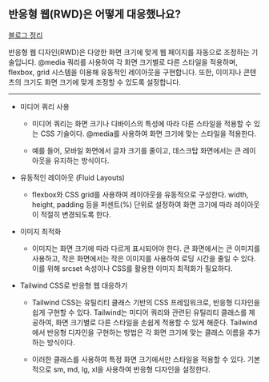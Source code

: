 ## 반응형 웹(RWD)은 어떻게 대응했나요?

[블로그 정리](https://yoolllog.tistory.com/45)

반응형 웹 디자인(RWD)은 다양한 화면 크기에 맞게 웹 페이지를 자동으로 조정하는 기술입니다. @media 쿼리를 사용하여 각 화면 크기별로 다른 스타일을 적용하며, flexbox, grid 시스템을 이용해 유동적인 레이아웃을 구현합니다. 또한, 이미지나 콘텐츠의 크기도 화면 크기에 맞게 조정할 수 있도록 설정합니다.

---

- 미디어 쿼리 사용

  - 미디어 쿼리는 화면 크기나 디바이스의 특성에 따라 다른 스타일을 적용할 수 있는 CSS 기술이다. @media를 사용하여 화면 크기에 맞는 스타일을 적용한다.

  - 예를 들어, 모바일 화면에서 글자 크기를 줄이고, 데스크탑 화면에서는 큰 레이아웃을 유지하는 방식이다.

- 유동적인 레이아웃 (Fluid Layouts)

  - flexbox와 CSS grid를 사용하여 레이아웃을 유동적으로 구성한다. width, height, padding 등을 퍼센트(%) 단위로 설정하여 화면 크기에 따라 레이아웃이 적절히 변경되도록 한다.

- 이미지 최적화

  - 이미지는 화면 크기에 따라 다르게 표시되어야 한다. 큰 화면에서는 큰 이미지를 사용하고, 작은 화면에서는 작은 이미지를 사용하여 로딩 시간을 줄일 수 있다. 이를 위해 srcset 속성이나 CSS를 활용한 이미지 최적화가 필요하다.

- Tailwind CSS로 반응형 웹 대응하기

  - Tailwind CSS는 유틸리티 클래스 기반의 CSS 프레임워크로, 반응형 디자인을 쉽게 구현할 수 있다. Tailwind는 미디어 쿼리와 관련된 유틸리티 클래스를 제공하여, 화면 크기별로 다른 스타일을 손쉽게 적용할 수 있게 해준다. Tailwind에서 반응형 디자인을 구현하는 방법은 각 화면 크기에 맞는 클래스 이름을 추가하는 방식이다.

  - 이러한 클래스를 사용하여 특정 화면 크기에서만 스타일을 적용할 수 있다. 기본적으로 sm, md, lg, xl을 사용하여 반응형 디자인을 설정한다.
